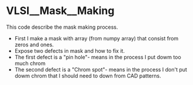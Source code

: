# VLSI__Mask__Making
This code describe the mask making process.
- First I make a mask with array (from numpy array) that consist from zeros and ones.
- Expose two defects in mask and how to fix it.
- The first defect is a "pin hole"- means in the process I put dowm too much chrom
- The second defect is a "Chrom spot"- means in the process I don't put dowm chrom that I should need to down from CAD patterns.
